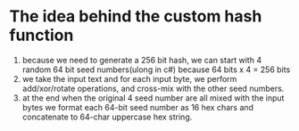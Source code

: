 ﻿# The idea behind the custom hash function

1. because we need to generate a 256 bit hash, we can start with 4 random 64 bit seed numbers(ulong in c#) because 64 bits x 4 = 256 bits
2. we take the input text and for each input byte, we perform add/xor/rotate operations, and cross-mix with the other seed numbers.
3. at the end when the original 4 seed number are all mixed with the input bytes we format each 64-bit seed number as 16 hex chars and concatenate to 64-char uppercase hex string.